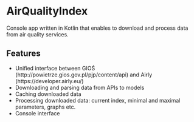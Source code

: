 # AirQualityIndex

Console app written in Kotlin that enables to download and process data from air quality services.

## Features
<ul>
  <li>Unified interface between GIOŚ (http://powietrze.gios.gov.pl/pjp/content/api) and Airly (https://developer.airly.eu/) </li>
  <li>Downloading and parsing data from APIs to models</li>
  <li>Caching downloaded data</li>
  <li>Processing downloaded data: current index, minimal and maximal parameters, graphs etc.</li>
  <li>Console interface</li>
</ul>

